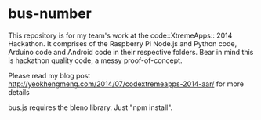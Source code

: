 bus-number
==========

This repository is for my team's work at the code::XtremeApps:: 2014 Hackathon.  It comprises of the Raspberry Pi Node.js and Python code, Arduino code and Android code in their respective folders. Bear in mind this is hackathon quality code, a messy proof-of-concept.

Please read my blog post http://yeokhengmeng.com/2014/07/codextremeapps-2014-aar/ for more details


bus.js requires the bleno library. Just "npm install".

